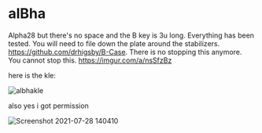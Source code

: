# alBha
Alpha28 but there's no space and the B key is 3u long. Everything has been tested. You will need to file down the plate around the stabilizers.
https://github.com/drhigsby/B-Case. There is no stopping this anymore. You cannot stop this.
https://imgur.com/a/nsSfzBz

here is the kle:

![albhakle](https://user-images.githubusercontent.com/55664712/127396280-65db349b-3681-499e-b34d-87b29e16dcf3.png)


also yes i got permission

![Screenshot 2021-07-28 140410](https://user-images.githubusercontent.com/55664712/127395677-d2ab2b46-f750-45d8-a1e8-43542dfe2e73.png)



